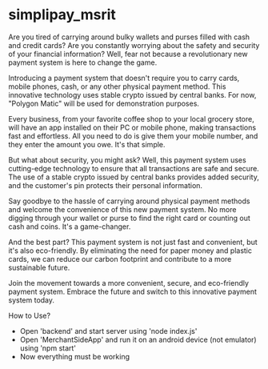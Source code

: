 # simplipay_msrit

Are you tired of carrying around bulky wallets and purses filled with cash and credit cards? Are you constantly worrying about the safety and security of your financial information? Well, fear not because a revolutionary new payment system is here to change the game.


Introducing a payment system that doesn't require you to carry cards, mobile phones, cash, or any other physical payment method. This innovative technology uses stable crypto issued by central banks. For now, "Polygon Matic" will be used for demonstration purposes.


Every business, from your favorite coffee shop to your local grocery store, will have an app installed on their PC or mobile phone, making transactions fast and effortless. All you need to do is give them your mobile number, and they enter the amount you owe. It's that simple.


But what about security, you might ask? Well, this payment system uses cutting-edge technology to ensure that all transactions are safe and secure. The use of a stable crypto issued by central banks provides added security, and the customer's pin protects their personal information.


Say goodbye to the hassle of carrying around physical payment methods and welcome the convenience of this new payment system. No more digging through your wallet or purse to find the right card or counting out cash and coins. It's a game-changer.


And the best part? This payment system is not just fast and convenient, but it's also eco-friendly. By eliminating the need for paper money and plastic cards, we can reduce our carbon footprint and contribute to a more sustainable future.


Join the movement towards a more convenient, secure, and eco-friendly payment system. Embrace the future and switch to this innovative payment system today.


How to Use?
- Open 'backend' and start server using 'node index.js'
- Open 'MerchantSideApp' and run it on an android device (not emulator) using 'npm start'
- Now everything must be working
